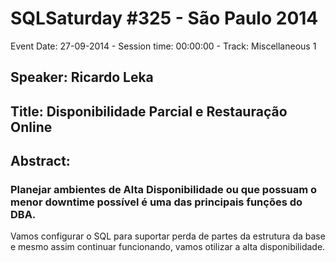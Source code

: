 # SQLSaturday #325 - São Paulo 2014
Event Date: 27-09-2014 - Session time: 00:00:00 - Track: Miscellaneous 1
## Speaker: Ricardo Leka
## Title: Disponibilidade Parcial e Restauração Online
## Abstract:
### Planejar ambientes de Alta Disponibilidade ou que possuam o menor downtime possível é uma das principais funções do DBA.
Vamos configurar o SQL para suportar perda de partes da estrutura da base e mesmo assim continuar funcionando, vamos otilizar a alta disponibilidade.
